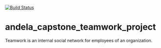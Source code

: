 [![Build Status](https://travis-ci.com/jessesongokmu/andela_capstone_teamwork__backend.svg?branch=master)](https://travis-ci.com/jessesongokmu/andela_capstone_teamwork__backend)

# andela_capstone_teamwork_project
Teamwork is an internal social network for employees of an organization.

